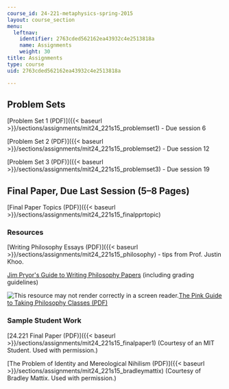 ```yaml
---
course_id: 24-221-metaphysics-spring-2015
layout: course_section
menu:
  leftnav:
    identifier: 2763cded562162ea43932c4e2513818a
    name: Assignments
    weight: 30
title: Assignments
type: course
uid: 2763cded562162ea43932c4e2513818a

---
```


Problem Sets
------------

[Problem Set 1 (PDF)]({{< baseurl >}}/sections/assignments/mit24_221s15_problemset1) - Due session 6

[Problem Set 2 (PDF)]({{< baseurl >}}/sections/assignments/mit24_221s15_problemset2) - Due session 12

[Problem Set 3 (PDF)]({{< baseurl >}}/sections/assignments/mit24_221s15_problemset3) - Due session 19

Final Paper, Due Last Session (5–8 Pages)
-----------------------------------------

[Final Paper Topics (PDF)]({{< baseurl >}}/sections/assignments/mit24_221s15_finalpprtopic)

### Resources

[Writing Philosophy Essays (PDF)]({{< baseurl >}}/sections/assignments/mit24_221s15_philosophy) - tips from Prof. Justin Khoo.

[Jim Pryor's Guide to Writing Philosophy Papers](http://www.jimpryor.net/teaching/guidelines/writing.html) (including grading guidelines)

![This resource may not render correctly in a screen reader.](/images/inacessible.gif)[The Pink Guide to Taking Philosophy Classes (PDF)](https://ocw.mit.edu/courses/linguistics-and-philosophy/24-08j-philosophical-issues-in-brain-science-spring-2009/readings/MIT24_08JS09_read.pdf)

### Sample Student Work

[24.221 Final Paper (PDF)]({{< baseurl >}}/sections/assignments/mit24_221s15_finalpaper1) (Courtesy of an MIT Student. Used with permission.)

[The Problem of Identity and Mereological Nihilism (PDF)]({{< baseurl >}}/sections/assignments/mit24_221s15_bradleymattix) (Courtesy of Bradley Mattix. Used with permission.)